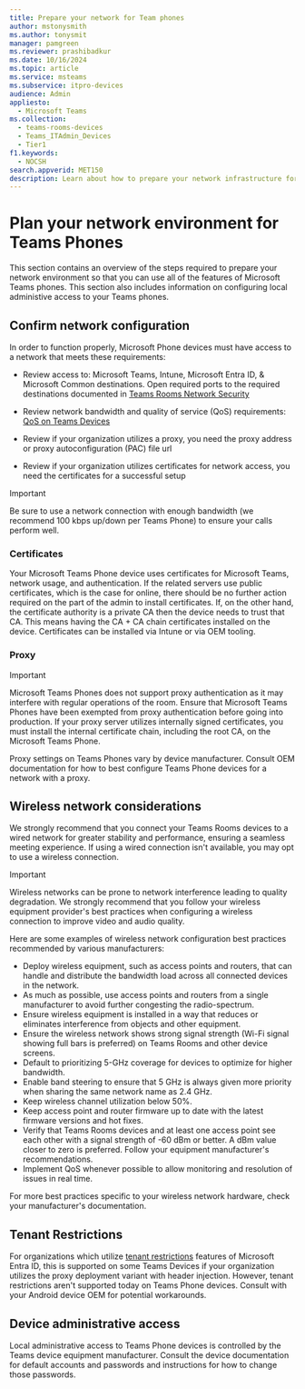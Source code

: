 ```yaml
---
title: Prepare your network for Team phones
author: mstonysmith
ms.author: tonysmit
manager: pamgreen
ms.reviewer: prashibadkur
ms.date: 10/16/2024
ms.topic: article
ms.service: msteams
ms.subservice: itpro-devices
audience: Admin
appliesto: 
  - Microsoft Teams
ms.collection: 
  - teams-rooms-devices
  - Teams_ITAdmin_Devices
  - Tier1
f1.keywords: 
  - NOCSH
search.appverid: MET150
description: Learn about how to prepare your network infrastructure for deploying Microsoft Teams phones so that you can take advantage of all of the available features.
---
```


# Plan your network environment for Teams Phones

This section contains an overview of the steps required to prepare your network environment so that you can use all of the features of Microsoft Teams phones. This section also includes information on configuring local administive access to your Teams phones.
  
## Confirm network configuration

In order to function properly, Microsoft Phone devices must have access to a network that meets these requirements:
  
- Review access to: Microsoft Teams, Intune, Microsoft Entra ID, & Microsoft Common destinations. Open required ports to the required destinations documented in [Teams Rooms Network Security](/microsoftteams/rooms/security?tabs=Android#network-security)

- Review network bandwidth and quality of service (QoS) requirements: [QoS on Teams Devices](/microsoftteams/devices/qos-on-teams-devices)

- Review if your organization utilizes a proxy, you need the proxy address or proxy autoconfiguration (PAC) file url

- Review if your organization utilizes certificates for network access, you need the certificates for a successful setup

> [!IMPORTANT]
> Be sure to use a network connection with enough bandwidth (we recommend 100 kbps up/down per Teams Phone) to ensure your calls perform well.

### Certificates

Your Microsoft Teams Phone device uses certificates for Microsoft Teams, network usage, and authentication. If the related servers use public certificates, which is the case for online, there should be no further action required on the part of the admin to install certificates. If, on the other hand, the certificate authority is a private CA then the device needs to trust that CA. This means having the CA + CA chain certificates installed on the device. Certificates can be installed via Intune or via OEM tooling.

### Proxy

> [!IMPORTANT]
> Microsoft Teams Phones does not support proxy authentication as it may interfere with regular operations of the room. Ensure that Microsoft Teams Phones have been exempted from proxy authentication before going into production. If your proxy server utilizes internally signed certificates, you must install the internal certificate chain, including the root CA, on the Microsoft Teams Phone.

Proxy settings on Teams Phones vary by device manufacturer. Consult OEM documentation for how to best configure Teams Phone devices for a network with a proxy.

## Wireless network considerations

We strongly recommend that you connect your Teams Rooms devices to a wired network for greater stability and performance, ensuring a seamless meeting experience. If using a wired connection isn't available, you may opt to use a wireless connection.

> [!IMPORTANT]
> Wireless networks can be prone to network interference leading to quality degradation. We strongly recommend that you follow your wireless equipment provider's best practices when configuring a wireless connection to improve video and audio quality.

Here are some examples of wireless network configuration best practices recommended by various manufacturers:

- Deploy wireless equipment, such as access points and routers, that can handle and distribute the bandwidth load across all connected devices in the network.
- As much as possible, use access points and routers from a single manufacturer to avoid further congesting the radio-spectrum.
- Ensure wireless equipment is installed in a way that reduces or eliminates interference from objects and other equipment.
- Ensure the wireless network shows strong signal strength (Wi-Fi signal showing full bars is preferred) on Teams Rooms and other device screens.
- Default to prioritizing 5-GHz coverage for devices to optimize for higher bandwidth.
- Enable band steering to ensure that 5 GHz is always given more priority when sharing the same network name as 2.4 GHz.
- Keep wireless channel utilization below 50%.
- Keep access point and router firmware up to date with the latest firmware versions and hot fixes.
- Verify that Teams Rooms devices and at least one access point see each other with a signal strength of -60 dBm or better. A dBm value closer to zero is preferred. Follow your equipment manufacturer's recommendations.
- Implement QoS whenever possible to allow monitoring and resolution of issues in real time.

For more best practices specific to your wireless network hardware, check your manufacturer's documentation.

## Tenant Restrictions

For organizations which utilize [tenant restrictions](/entra/identity/enterprise-apps/tenant-restrictions) features of Microsoft Entra ID, this is supported on some Teams Devices if your organization utilizes the proxy deployment variant with header injection. However, tenant restrictions aren't supported today on Teams Phone devices. Consult with your Android device OEM for potential workarounds.

## Device administrative access

Local administrative access to Teams Phone devices is controlled by the Teams device equipment manufacturer. Consult the device documentation for default accounts and passwords and instructions for how to change those passwords.
